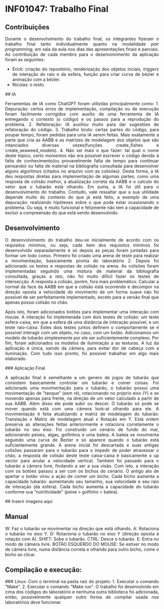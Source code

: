 # INF01047: Trabalho Final

## Contribuições
<p align="justify">
    Durante o desenvolvimento do trabalho final, os integrantes fizeram o trabalho final tanto individualmente quanto na modalidade <i>pair programming</i>, em sala da aula nos dias das apresentações finais e parciais. As contribuição de cada membro para o desenvolvimento da aplicação foram as seguintes:
</p>

<div align="justify">
    <ul>
        <li>
            Erick: criação do repositório, renderização dos objetos inciais, <i>triggers</i> de interação do raio e da esfera,
            função para criar curva de bézier e animação com a bézier.
        </li>
        <li>
            Nicolas: o resto.
        </li>
    </ul>
</div>
## IA
<p align="justify">
    Ferramentas de IA como ChatGPT foram utilizdas principalmente como:
    1. Depuração: certos erros de implementação, compilação ou de execução foram facilmente corrigidos com auxílio de uma ferramenta de IA entregando o contexto (o código) e os passos para a reprodução do problema.
    2. Refatoração: IA auxiliou muito para dar sugestões de refatoração do código. 
    3. Trabalho bruto: certas partes do código, para poupar tempo, foram pedidas para uma IA serem feitas. Mais exatamente a parte que cria as AABB e as matrizes de modelagem dos objetos que são intanciados diversas vezes(funções create_fishes e create_seaweed_models). 
    4. Não sei mais o que fazer: tal qual o nome deste tópico, certo momentos não era possível escrever o código devido à falta de conhecimento(ou provavelmente falta de tempo para continuar pensando) ou falta de material na bibliografia consultada para desenvolver alguns algoritmos (citados no arquivo com as colisões). Desta forma, a IA deu respostas diretas para implementação de algumas partes, como uma resposta de colisão melhor, a atualização correta da AABB e o calculo do vetor que o tubarão está olhando. 
    Em suma, a IA foi útil para o desenvolvimento do trabalho. Contudo, vale ressaltar que a sua utilidade depende muito do contexto do que já está feito, a exemplo de uma depuração: realizando hipóteses sobre o que pode estar ocasionando o problema. Ou seja, é muito funcional e felizmente não tem a capacidade de excluir a compreensão do que está sendo desenvolvido. 
</p>

## Desenvolvimento
<p align="justify">
    O desenvolvimento do trabalho deu-se inicialmente de acordo com os requisitos mínimos, ou seja, cada item dos requisitos mínimos foi desenvolvido separadamente e só depois as peças foram juntadas para formar um todo coeso. Primeiro foi criado uma arena de teste para realizar a movimentação, basicamente pronta do laboratório 2. Depois foi adicionado os testes e respostas de colisão na arena. As colisões foram implementadas seguindo uma mistura de material da bibliografia consultada, graças a isto, não foi muito difícil fazer os testes de intersecção. A resposta a colisão, porém, fora mais problemático. Calcular a normal da face da AABB em que a colisão está ocorrendo e decompor na direção oposta a velocidade do movimento de um forma suave não foi possível de ser perfeitamente implementado, exceto para a versão final que apenas possui colisão no chão.
</p>
<p align="justify">
    Após isto, foram adicionados botões para implementar uma interação com mouse. A interação foi implemenada com dois testes de colisão: um teste esfera-caixa, em que a esfera dá uma distância de interação possível, e um teste raio-caixa. Estes dois testes juntos definem o comportamente se é possível interagir com um objeto, no caso, com um botão. Adicionamos um modelo de tubarão simplesmente por ele ser suficientemente complexo. Por fim, foram adicionados os modelos de iluminação a as texturas. A luz da aplicação é única, saindo da câmera, para evitar dor de cabeça com a iluminação. Com tudo isso pronto, foi possível trabalhar em algo mais elaborado. 
</p>
### Aplicação Final
<p align="justify">
    A aplicação final é semelhante a um genero de jogos de tubarão que consistem basicamente controlar um tubarão e comer coisas. Foi adicionado uma movimentação para o tubarão, o tubarão possui uma movimentação de "tanque" (sem ré), rotacionando no próprio eixo (Y) e se movendo apenas para frente, na direção de um vetor calculado a partir de sua AABB. Além disso ele pode subir ou descer. O tubarão só pode se mover quando está com uma câmera look-at olhando para ele.
    A movimentação é feita atualizando a matriz de modelagem do tubarão: Translação x Matriz de modelagem atual x Rotação em Y. Está ordem preserva as alterações feitas anteriormente e rotaciona corretamente o tubarão no seu eixo.
    Foi construído um cenário de fundo do mar, adicionando peixes, algas, golfinhos e uma baleia. A baleia se movimenta seguindo uma curva de Bezier e só aparece quando o tubarão está suficientemente grande. 
    A arena inicial foi descartada e suas antigas colisões passaram para o tubarão para o impedir de poder atravessar o chão, a resposta de colisão deste teste caixa-caixa é basicamente o up vector para anular a velocidade vertical. 
    Também foi passado para o tubarão a câmera livre, findando a ser a sua visão. Com isto, a interação com os botões passou a ser com os bichos do cenário. O antigo ato de apertar o botão virou a ação de comer um bicho. Cada bicho aumenta a capacidade tubarão: aumentando seu tamanho, sua velocidade e seu raio de interação (da esfera). Cada bicho aumenta a capacidade do tubarão conforme sua "nutritividade" (peixe > golfinho > baleia).   
</p>
## Inserir imagens aqui

## Manual
<p align="justify">
W: Faz o tubarão se movimentar na direção que está olhando.
A: Rotaciona o tubarão no eixo Y.
D: Rotaciona o tubarão no eixo Y (direção oposta à rotação com A).
SHIFT: Sobe o tubarão.
CTRL: Desce o tubarão.
E: Entra no modo de câmera livre.
BOTÃO ESQUERDO DO MOUSE: Se estiver no modo de câmera livre, numa distância correta e olhando para outro bicho, come o bicho ao clicar.
</p>

## Compilação e execução:
<p align="justify">
### Linux:
Com o terminal na pasta raiz do projeto:
1. Executar o comando "Make". 
2. Executar o comando "Make run".
O trabalho foi desenvolvido em cima dos códigos do laboratório e nenhuma outra biblioteca foi adicionada, então, possivelmente qualquer outro forma de compilar usada nos laboratórios deve funcionar.
</p>
